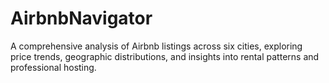 # AirbnbNavigator
A comprehensive analysis of Airbnb listings across six cities, exploring price trends, geographic distributions, and insights into rental patterns and professional hosting.
